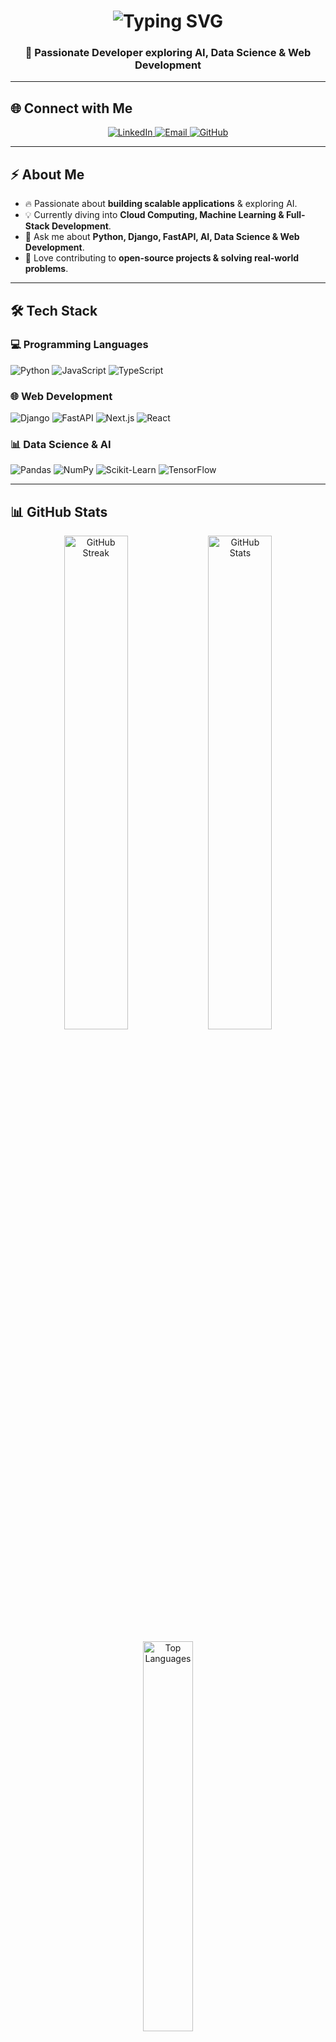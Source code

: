 <h1 align="center">
  <img src="https://readme-typing-svg.demolab.com/?lines=%F0%9F%91%8B+Hello,+I'm+Armel+Dahoui!;Python+%7C+Django+%7C+FastAPI+Dev;AI+%7C+Data+Science+%7C+Web+Dev&font=Fira+Code&size=25&duration=3000&pause=1000&color=F7B93E&center=true&vCenter=true&width=650" alt="Typing SVG" />
</h1>

<h3 align="center">🚀 Passionate Developer exploring AI, Data Science & Web Development</h3>

---

## 🌐 Connect with Me
<p align="center">
  <a href="https://www.linkedin.com/in/alex-armel-dahoui-68b7b5255" target="_blank">
    <img src="https://img.shields.io/badge/LinkedIn-%230077B5.svg?style=for-the-badge&logo=linkedin&logoColor=white" alt="LinkedIn" />
  </a>
  <a href="mailto:alexdahoui@yahoo.com" target="_blank">
    <img src="https://img.shields.io/badge/Email-%23D14836.svg?style=for-the-badge&logo=gmail&logoColor=white" alt="Email" />
  </a>
  <a href="https://github.com/Dossou2003" target="_blank">
    <img src="https://img.shields.io/badge/GitHub-%23181717.svg?style=for-the-badge&logo=github&logoColor=white" alt="GitHub" />
  </a>
</p>

---

## ⚡ About Me
- 🔥 Passionate about **building scalable applications** & exploring AI.  
- 💡 Currently diving into **Cloud Computing, Machine Learning & Full-Stack Development**.  
- 💬 Ask me about **Python, Django, FastAPI, AI, Data Science & Web Development**.  
- 🚀 Love contributing to **open-source projects & solving real-world problems**.  

---

## 🛠️ Tech Stack
### 💻 Programming Languages
<p align="left">
    <img src="https://img.shields.io/badge/Python-3776AB.svg?style=for-the-badge&logo=python&logoColor=white" alt="Python" />
    <img src="https://img.shields.io/badge/JavaScript-F7DF1E.svg?style=for-the-badge&logo=javascript&logoColor=black" alt="JavaScript" />
    <img src="https://img.shields.io/badge/TypeScript-3178C6.svg?style=for-the-badge&logo=typescript&logoColor=white" alt="TypeScript" />
</p>

### 🌐 Web Development
<p align="left">
    <img src="https://img.shields.io/badge/Django-092E20.svg?style=for-the-badge&logo=django&logoColor=white" alt="Django" />
    <img src="https://img.shields.io/badge/FastAPI-009688.svg?style=for-the-badge&logo=fastapi&logoColor=white" alt="FastAPI" />
    <img src="https://img.shields.io/badge/Next.js-000000.svg?style=for-the-badge&logo=nextdotjs&logoColor=white" alt="Next.js" />
    <img src="https://img.shields.io/badge/React-61DAFB.svg?style=for-the-badge&logo=react&logoColor=black" alt="React" />
</p>

### 📊 Data Science & AI
<p align="left">
    <img src="https://img.shields.io/badge/Pandas-150458.svg?style=for-the-badge&logo=pandas&logoColor=white" alt="Pandas" />
    <img src="https://img.shields.io/badge/NumPy-013243.svg?style=for-the-badge&logo=numpy&logoColor=white" alt="NumPy" />
    <img src="https://img.shields.io/badge/Scikit_Learn-F7931E.svg?style=for-the-badge&logo=scikit-learn&logoColor=white" alt="Scikit-Learn" />
    <img src="https://img.shields.io/badge/TensorFlow-FF6F00.svg?style=for-the-badge&logo=tensorflow&logoColor=white" alt="TensorFlow" />
</p>

---

## 📊 GitHub Stats
<p align="center">
    <img alt="GitHub Streak" src="https://streak-stats.demolab.com/?user=Dossou2003&theme=radical&hide_border=true" width="45%" />
    <img alt="GitHub Stats" src="https://github-readme-stats.vercel.app/api?username=Dossou2003&show_icons=true&theme=radical&hide_border=true&count_private=true" width="45%" />
</p>

<p align="center">
    <img alt="Top Languages" src="https://github-readme-stats.vercel.app/api/top-langs/?username=Dossou2003&layout=comDossou2003pact&theme=radical&hide_border=true&langs_count=8" width="40%" />
</p>

---

## 🏆 GitHub Trophies
<p align="center">
    <img src="https://github-profile-trophy.vercel.app/?username=Dossou2003&theme=radical&no-frame=true&row=1" alt="GitHub Trophies">
</p>

---

## ⏳ WakaTime Stats
<p align="center">
 <a href="https://wakatime.com/@58a2586d-0503-4c1d-b94b-4bafe54c753a"><img src="https://wakatime.com/badge/user/58a2586d-0503-4c1d-b94b-4bafe54c753a.svg" alt="Total time coded since Sep 17 2024" /></a>
</p>  


---

## 🌟 Projects...

🚀 **More details coming soon...**
